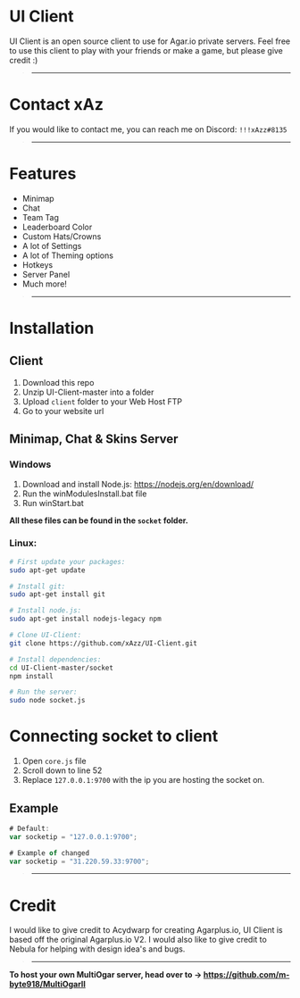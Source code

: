 # UI Client
UI Client is an open source client to use for Agar.io private servers. Feel free to use this client to play with your friends or make a game, but please give credit :)

>---

# Contact xAz
If you would like to contact me, you can reach me on Discord: ``!!!xAzz#8135``

>---

# Features
  - Minimap
  - Chat
  - Team Tag
  - Leaderboard Color
  - Custom Hats/Crowns
  - A lot of Settings
  - A lot of Theming options
  - Hotkeys
  - Server Panel
  - Much more!
  
>---

# Installation
## Client
1. Download this repo
2. Unzip UI-Client-master into a folder
3. Upload ``client`` folder to your Web Host FTP
4. Go to your website url

## Minimap, Chat & Skins Server
### Windows
1. Download and install Node.js: https://nodejs.org/en/download/
2. Run the winModulesInstall.bat file
3. Run winStart.bat

**All these files can be found in the ``socket`` folder.**

### Linux:
```bash
# First update your packages:
sudo apt-get update

# Install git:
sudo apt-get install git

# Install node.js:
sudo apt-get install nodejs-legacy npm

# Clone UI-Client:
git clone https://github.com/xAzz/UI-Client.git

# Install dependencies:
cd UI-Client-master/socket
npm install

# Run the server:
sudo node socket.js
```

# Connecting socket to client
1. Open ``core.js`` file
2. Scroll down to line 52
3. Replace ``127.0.0.1:9700`` with the ip you are hosting the socket on.

## Example
```js
# Default:
var socketip = "127.0.0.1:9700";

# Example of changed
var socketip = "31.220.59.33:9700";
```

>---


# Credit
I would like to give credit to Acydwarp for creating Agarplus.io, UI Client is based off the original Agarplus.io V2. I would also like to give credit to Nebula for helping with design idea's and bugs.

>---

**To host your own MultiOgar server, head over to -> https://github.com/m-byte918/MultiOgarII**
